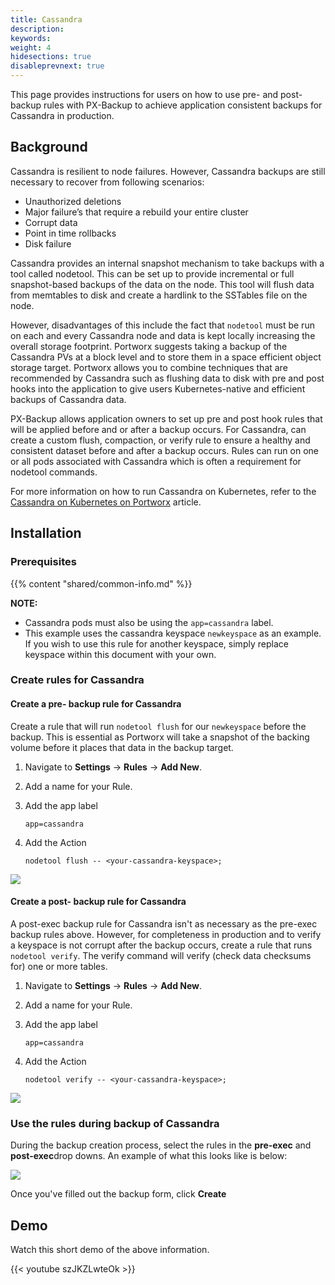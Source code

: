```yaml
---
title: Cassandra
description: 
keywords: 
weight: 4
hidesections: true
disableprevnext: true
---
```


This page provides instructions for users on how to use pre- and post- backup rules with PX-Backup to achieve application consistent backups for Cassandra in production.

## Background

Cassandra is resilient to node failures. However, Cassandra backups are still necessary to recover from following scenarios:

* Unauthorized deletions
* Major failure’s that require a rebuild your entire cluster
* Corrupt data
* Point in time rollbacks
* Disk failure

Cassandra provides an internal snapshot mechanism to take backups with a tool called nodetool. This can be set up to provide incremental or full snapshot-based backups of the data on the node. This tool will flush data from memtables to disk and create a hardlink to the SSTables file on the node.

However, disadvantages of this include the fact that `nodetool` must be run on each and every Cassandra node and data is kept locally increasing the overall storage footprint.  Portworx suggests taking a backup of the Cassandra PVs at a block level and to store them in a space efficient object storage target. Portworx allows you to combine techniques that are recommended by Cassandra such as flushing data to disk with pre and post hooks into the application to give users Kubernetes-native and efficient backups of Cassandra data.

PX-Backup allows application owners to set up pre and post hook rules that will be applied before and or after a backup occurs. For Cassandra, can create a custom flush, compaction, or verify rule to ensure a healthy and consistent dataset before and after a backup occurs. Rules can run on one or all pods associated with Cassandra which is often a requirement for nodetool commands. 

For more information on how to run Cassandra on Kubernetes, refer to the [Cassandra on Kubernetes on Portworx](https://docs.portworx.com/portworx-install-with-kubernetes/application-install-with-kubernetes/cassandra/) article.

## Installation

### Prerequisites

{{% content "shared/common-info.md" %}}

**NOTE:**

* Cassandra pods must also be using the `app=cassandra` label.
* This example uses the cassandra keyspace `newkeyspace` as an example. If you wish to use this rule for another keyspace, simply replace keyspace within this document with your own.

### Create rules for Cassandra

#### Create a pre- backup rule for Cassandra

Create a rule that will run `nodetool flush` for our `newkeyspace` before the backup. This is essential as Portworx will take a snapshot of the backing volume before it places that data in the backup target.

1. Navigate to **Settings** → **Rules** → **Add New**.
2. Add a name for your Rule.
3. Add the app label
	```text
	app=cassandra
	```

4. Add the Action

	```text
	nodetool flush -- <your-cassandra-keyspace>;
	```

 ![](/img/cassandra-pre-rule.png)

#### Create a post- backup rule for Cassandra

A post-exec backup rule for Cassandra isn't as necessary as the pre-exec backup rules above. However, for completeness in production and to verify a keyspace is not corrupt after the backup occurs, create a rule that runs `nodetool verify`. The verify command will verify (check data checksums for) one or more tables.

1. Navigate to **Settings** → **Rules** → **Add New**.
2. Add a name for your Rule.
3. Add the app label

	```text
	app=cassandra
	```

4. Add the Action

	```text
	nodetool verify -- <your-cassandra-keyspace>;
	```

 ![](/img/cassandra-post-rule.png)

### Use the rules during backup of Cassandra

During the backup creation process, select the rules in the **pre-exec** and **post-exec**drop downs. An example of what this looks like is below:

 ![](/img/cassandra-use-rules.png)

Once you've filled out the backup form, click **Create**

## Demo
Watch this short demo of the above information.

{{< youtube  szJKZLwteOk >}}
